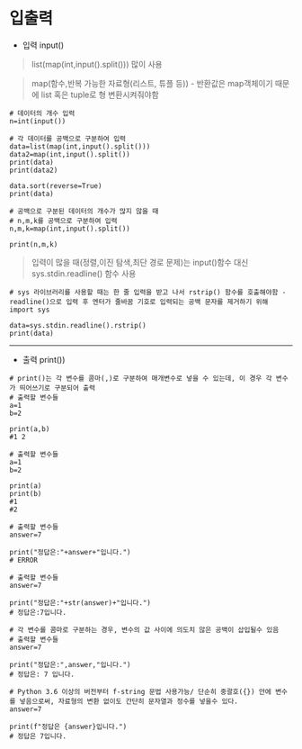 # 입출력

- 입력 input()

> list(map(int,input().split())) 많이 사용

> map(함수,반복 가능한 자료형(리스트, 튜플 등)) - 반환값은 map객체이기 때문에 list 혹은 tuple로 형 변환시켜줘야함
```
# 데이터의 개수 입력
n=int(input())

# 각 데이터를 공백으로 구분하여 입력
data=list(map(int,input().split()))
data2=map(int,input().split())
print(data)
print(data2)

data.sort(reverse=True)
print(data)
```

```
# 공백으로 구분된 데이터의 개수가 많지 않을 때
# n,m,k를 공백으로 구분하여 입력
n,m,k=map(int,input().split())

print(n,m,k)
```

> 입력이 많을 때(정렬,이진 탐색,최단 경로 문제)는 input()함수 대신 sys.stdin.readline() 함수 사용

```
# sys 라이브러리를 사용할 때는 한 줄 입력을 받고 나서 rstrip() 함수를 호출해야함 - readline()으로 입력 후 엔터가 줄바꿈 기호로 입력되는 공백 문자를 제거하기 위해
import sys

data=sys.stdin.readline().rstrip()
print(data)
```

---

- 출력 print())
 
```
# print()는 각 변수를 콤마(,)로 구분하여 매개변수로 넣을 수 있는데, 이 경우 각 변수가 띄어쓰기로 구분되어 출력
# 출력할 변수들
a=1
b=2

print(a,b)
#1 2
```
```
# 출력할 변수들
a=1
b=2

print(a)
print(b)
#1
#2
```

```
# 출력할 변수들
answer=7

print("정답은:"+answer+"입니다.")
# ERROR
```
```
# 출력할 변수들
answer=7

print("정답은:"+str(answer)+"입니다.")
# 정답은:7입니다.
```
```
# 각 변수를 콤마로 구분하는 경우, 변수의 값 사이에 의도치 않은 공백이 삽입될수 있음
# 출력할 변수들
answer=7

print("정답은:",answer,"입니다.")
# 정답은: 7 입니다.
```
```
# Python 3.6 이상의 버전부터 f-string 문법 사용가능/ 단순히 중괄호({}) 안에 변수를 넣음으로써, 자료형의 변환 없이도 간단히 문자열과 정수를 넣을수 있다.
answer=7

print(f"정답은 {answer}입니다.")
# 정답은 7입니다.
```
